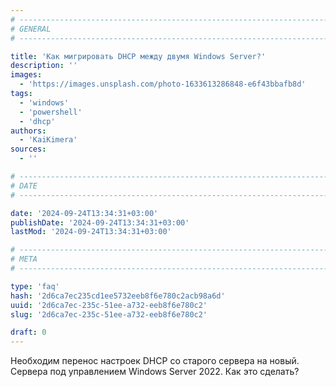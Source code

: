 ```yaml
---
# -------------------------------------------------------------------------------------------------------------------- #
# GENERAL
# -------------------------------------------------------------------------------------------------------------------- #

title: 'Как мигрировать DHCP между двумя Windows Server?'
description: ''
images:
  - 'https://images.unsplash.com/photo-1633613286848-e6f43bbafb8d'
tags:
  - 'windows'
  - 'powershell'
  - 'dhcp'
authors:
  - 'KaiKimera'
sources:
  - ''

# -------------------------------------------------------------------------------------------------------------------- #
# DATE
# -------------------------------------------------------------------------------------------------------------------- #

date: '2024-09-24T13:34:31+03:00'
publishDate: '2024-09-24T13:34:31+03:00'
lastMod: '2024-09-24T13:34:31+03:00'

# -------------------------------------------------------------------------------------------------------------------- #
# META
# -------------------------------------------------------------------------------------------------------------------- #

type: 'faq'
hash: '2d6ca7ec235cd1ee5732eeb8f6e780c2acb98a6d'
uuid: '2d6ca7ec-235c-51ee-a732-eeb8f6e780c2'
slug: '2d6ca7ec-235c-51ee-a732-eeb8f6e780c2'

draft: 0
---
```


Необходим перенос настроек DHCP со старого сервера на новый. Сервера под управлением Windows Server 2022. Как это сделать? 

<!--more-->
